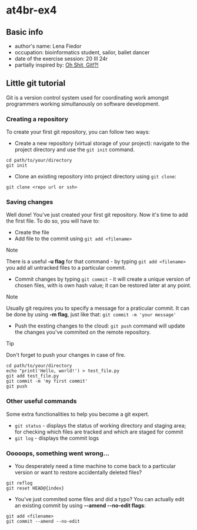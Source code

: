 # at4br-ex4

## Basic info
- author's name: Lena Fiedor
- occupation: bioinformatics student, sailor, ballet dancer
- date of the exercise session: 20 III 24r
- partially inspired by: [Oh Shit, Git!?!](https://ohshitgit.com)

## Little git tutorial
Git is a version control system used for coordinating work amongst programmers working simultanously on software development.

### Creating a repository
To create your first git repository, you can follow two ways:
- Create a new repository (virtual storage of your project): navigate to the project directory and use the `git init` command.

```
cd path/to/your/directory
git init
```

- Clone an existing repository into project directory using `git clone`:

```
git clone <repo url or ssh>
```

### Saving changes
Well done! You've just created your first git repository. Now it's time to add the first file. To do so, you will have to:
- Create the file
- Add file to the commit using `git add <filename>`
> [!NOTE]
> There is a useful **-u flag** for that command - by typing `git add <filename>` you add all untracked files to a particular commit.

- Commit changes by typing `git commit` - it will create a unique version of chosen files, with is own hash value; it can be restored later at any point.
> [!NOTE]
> Usually git requires you to specify a message for a praticular commit. It can be done by using **-m flag**, just like that: `git commit -m 'your message'`

- Push the exsting changes to the cloud: `git push` command will update the changes you've commited on the remote repository.
> [!TIP]
> Don't forget to push your changes in case of fire.

```
cd path/to/your/directory
echo "print('Hello, world!') > test_file.py
git add test_file.py
git commit -m 'my first commit'
git push
```

### Other useful commands
Some extra functionalities to help you become a git expert.
- `git status` - displays the status of working directory and staging area; for checking which files are tracked and which are staged for commit
- `git log` - displays the commit logs

### Ooooops, something went wrong...
- You desperately need a time machine to come back to a particular version or want to restore accidentally deleted files?

```
git reflog
git reset HEAD@{index}
```
- You've just commited some files and did a typo? You can actually edit an existing commit by using **--amend --no-edit flags**:

```
git add <filename>
git commit --amend --no-edit

